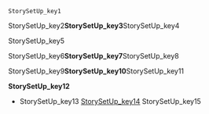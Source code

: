```ngMeta
StorySetUp_key1
```
StorySetUp_key2**StorySetUp_key3**StorySetUp_key4

StorySetUp_key5

StorySetUp_key6**StorySetUp_key7**StorySetUp_key8

StorySetUp_key9**StorySetUp_key10**StorySetUp_key11

**StorySetUp_key12**

- StorySetUp_key13
[StorySetUp_key14](https://git-scm.com/docs/git-init)
StorySetUp_key15


